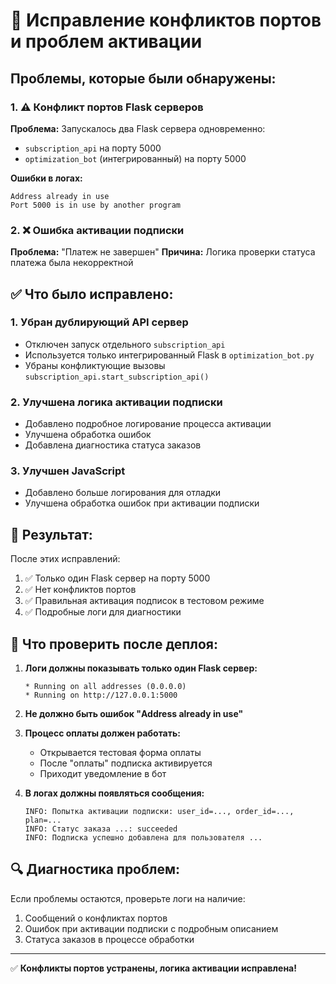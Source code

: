 # 🔧 Исправление конфликтов портов и проблем активации

## Проблемы, которые были обнаружены:

### 1. ⚠️ Конфликт портов Flask серверов
**Проблема:** Запускалось два Flask сервера одновременно:
- `subscription_api` на порту 5000
- `optimization_bot` (интегрированный) на порту 5000

**Ошибки в логах:**
```
Address already in use
Port 5000 is in use by another program
```

### 2. ❌ Ошибка активации подписки
**Проблема:** "Платеж не завершен"
**Причина:** Логика проверки статуса платежа была некорректной

## ✅ Что было исправлено:

### 1. Убран дублирующий API сервер
- Отключен запуск отдельного `subscription_api`
- Используется только интегрированный Flask в `optimization_bot.py`
- Убраны конфликтующие вызовы `subscription_api.start_subscription_api()`

### 2. Улучшена логика активации подписки
- Добавлено подробное логирование процесса активации
- Улучшена обработка ошибок
- Добавлена диагностика статуса заказов

### 3. Улучшен JavaScript
- Добавлено больше логирования для отладки
- Улучшена обработка ошибок при активации подписки

## 🚀 Результат:

После этих исправлений:
1. ✅ Только один Flask сервер на порту 5000
2. ✅ Нет конфликтов портов
3. ✅ Правильная активация подписок в тестовом режиме
4. ✅ Подробные логи для диагностики

## 📝 Что проверить после деплоя:

1. **Логи должны показывать только один Flask сервер:**
   ```
   * Running on all addresses (0.0.0.0)
   * Running on http://127.0.0.1:5000
   ```

2. **Не должно быть ошибок "Address already in use"**

3. **Процесс оплаты должен работать:**
   - Открывается тестовая форма оплаты
   - После "оплаты" подписка активируется
   - Приходит уведомление в бот

4. **В логах должны появляться сообщения:**
   ```
   INFO: Попытка активации подписки: user_id=..., order_id=..., plan=...
   INFO: Статус заказа ...: succeeded
   INFO: Подписка успешно добавлена для пользователя ...
   ```

## 🔍 Диагностика проблем:

Если проблемы остаются, проверьте логи на наличие:
1. Сообщений о конфликтах портов
2. Ошибок при активации подписки с подробным описанием
3. Статуса заказов в процессе обработки

---

✅ **Конфликты портов устранены, логика активации исправлена!** 